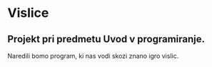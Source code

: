 Vislice
============

## Projekt pri predmetu Uvod v programiranje.

Naredili bomo program, ki nas vodi skozi znano igro vislic.